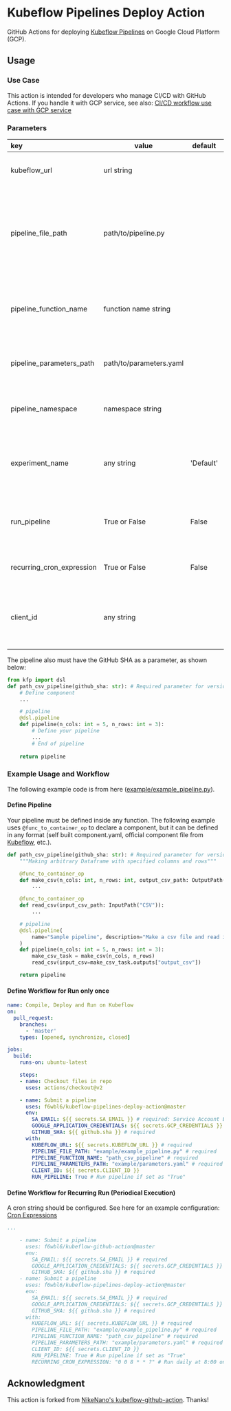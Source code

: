 # Kubeflow Pipelines Deploy Action

GitHub Actions for deploying [Kubeflow Pipelines](https://github.com/kubeflow/pipelines) on Google Cloud Platform (GCP). 

## Usage
### Use Case

This action is intended for developers who manage CI/CD with GitHub Actions. If you handle it with GCP service, see also: [CI/CD workflow use case with GCP service](https://cloud.google.com/solutions/machine-learning/architecture-for-mlops-using-tfx-kubeflow-pipelines-and-cloud-build#cicd_workflow_use_case)


### Parameters

| key                       | value                   | default   | required | description                                                                                                                  | 
| :------------------------ | ----------------------- | --------- | -------- | ---------------------------------------------------------------------------------------------------------------------------- | 
| kubeflow_url              | url string              |           | True     | The endpoint where your Kubeflow UI is running.                                                                              | 
| pipeline_file_path        | path/to/pipeline.py     |           | True     | The full path to pipeline.py file. This must be relative to the root of the GitHub repository where the Action is triggered. | 
| pipeline_function_name    | function name string    |           | True     | The name of the pipeline, this name will be the name of the pipeline in the Kubeflow UI.                                     | 
| pipeline_parameters_path  | path/to/parameters.yaml |           | True     | The full path to parameters.yml which contains pipeline parameters.                                                          | 
| pipeline_namespace        | namespace string        |           | False    | The namespace in which the pipeline should run.                                                                              | 
| experiment_name           | any string              | 'Default' | False    | The name of the experiment name within which the kubeflow experiment should run.                                             | 
| run_pipeline              | True or False           | False     | False    | The flag of running the pipeline. If true, your pipeline will run after uploading.                                           | 
| recurring_cron_expression | True or False           | False     | False    | CRON string for scheduling recurring pipelines                                                                               | 
| client_id                 | any string              |           | False    | The IAP client id, which was specified when the kubeflow deployment where setup using IAP.                                   | 


The pipeline also must have the GitHub SHA as a parameter, as shown below:

```python
from kfp import dsl
def path_csv_pipeline(github_sha: str): # Required parameter for versioning artifacts
    # Define component
    ...

    # pipeline
    @dsl.pipeline
    def pipeline(n_cols: int = 5, n_rows: int = 3):
        # Define your pipeline
        ...
        # End of pipeline
    
    return pipeline
```


### Example Usage and Workflow

The following example code is from here ([example/example_pipeline.py](https://github.com/f6wbl6/kubeflow-github-action/tree/master/example)).

#### Define Pipeline

Your pipeline must be defined inside any function. The following example uses `@func_to_container_op` to declare a component, but it can be defined in any format (self built component.yaml, official component file from [Kubeflow](https://github.com/kubeflow/pipelines), etc.).

```python
def path_csv_pipeline(github_sha: str): # Required parameter for versioning artifacts
    """Making arbitrary Dataframe with specified columns and rows"""

    @func_to_container_op
    def make_csv(n_cols: int, n_rows: int, output_csv_path: OutputPath("CSV")):
        ...

    @func_to_container_op
    def read_csv(input_csv_path: InputPath("CSV")):
        ...

    # pipeline
    @dsl.pipeline(
        name="Sample pipeline", description="Make a csv file and read it."
    )
    def pipeline(n_cols: int = 5, n_rows: int = 3):
        make_csv_task = make_csv(n_cols, n_rows)
        read_csv(input_csv=make_csv_task.outputs["output_csv"])

    return pipeline
```


#### Define Workflow for Run only once

```yaml
name: Compile, Deploy and Run on Kubeflow
on:
  pull_request:
    branches:
      - 'master'
    types: [opened, synchronize, closed]

jobs:
  build:
    runs-on: ubuntu-latest

    steps:
    - name: Checkout files in repo
      uses: actions/checkout@v2

    - name: Submit a pipeline
      uses: f6wbl6/kubeflow-pipelines-deploy-action@master
      env:
        SA_EMAIL: ${{ secrets.SA_EMAIL }} # required: Service Account E-mail
        GOOGLE_APPLICATION_CREDENTIALS: ${{ secrets.GCP_CREDENTIALS }} # required: Contents of service account credentials
        GITHUB_SHA: ${{ github.sha }} # required
      with:
        KUBEFLOW_URL: ${{ secrets.KUBEFLOW_URL }} # required
        PIPELINE_FILE_PATH: "example/example_pipeline.py" # required
        PIPELINE_FUNCTION_NAME: "path_csv_pipeline" # required
        PIPELINE_PARAMETERS_PATH: "example/parameters.yaml" # required
        CLIENT_ID: ${{ secrets.CLIENT_ID }}
        RUN_PIPELINE: True # Run pipeline if set as "True"

```

#### Define Workflow for Recurring Run (Periodical Execution)

A cron string should be configured. See here for an example configuration: [Cron Expressions](https://docs.oracle.com/cd/E12058_01/doc/doc.1014/e12030/cron_expressions.htm)

```yaml
...

    - name: Submit a pipeline
      uses: f6wbl6/kubeflow-github-action@master
      env:
        SA_EMAIL: ${{ secrets.SA_EMAIL }} # required
        GOOGLE_APPLICATION_CREDENTIALS: ${{ secrets.GCP_CREDENTIALS }} # required
        GITHUB_SHA: ${{ github.sha }} # required
    - name: Submit a pipeline
      uses: f6wbl6/kubeflow-pipelines-deploy-action@master
      env:
        SA_EMAIL: ${{ secrets.SA_EMAIL }} # required
        GOOGLE_APPLICATION_CREDENTIALS: ${{ secrets.GCP_CREDENTIALS }} # required
        GITHUB_SHA: ${{ github.sha }} # required
      with:
        KUBEFLOW_URL: ${{ secrets.KUBEFLOW_URL }} # required
        PIPELINE_FILE_PATH: "example/example_pipeline.py" # required
        PIPELINE_FUNCTION_NAME: "path_csv_pipeline" # required
        PIPELINE_PARAMETERS_PATH: "example/parameters.yaml" # required
        CLIENT_ID: ${{ secrets.CLIENT_ID }}
        RUN_PIPELINE: True # Run pipeline if set as "True"
        RECURRING_CRON_EXPRESSION: "0 0 8 * * ?" # Run daily at 8:00 on GKE time zone

```

## Acknowledgment

This action is forked from [NikeNano's kubeflow-github-action](https://github.com/NikeNano/kubeflow-github-action). Thanks!
